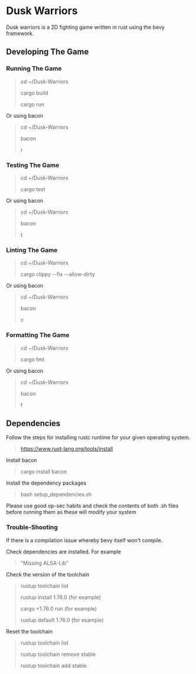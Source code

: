 # Dusk Warriors

Dusk warriors is a 2D fighting game written in rust using the bevy framework.

## Developing The Game

### Running The Game

> cd ~/Dusk-Warriors
>
> cargo build
>
> cargo run

Or using bacon

> cd ~/Dusk-Warriors
>
> bacon
>
> r

### Testing The Game

> cd ~/Dusk-Warriors
>
> cargo test

Or using bacon

> cd ~/Dusk-Warriors
>
> bacon
>
> t

### Linting The Game

> cd ~/Dusk-Warriors
>
> cargo clippy --fix --allow-dirty

Or using bacon

> cd ~/Dusk-Warriors
>
> bacon
>
> c

### Formatting The Game

> cd ~/Dusk-Warriors
>
> cargo fmt

Or using bacon

> cd ~/Dusk-Warriors
>
> bacon
>
> f

## Dependencies

Follow the steps for installing rustc runtime for your given operating system.

> <https://www.rust-lang.org/tools/install>

Install bacon

> cargo install bacon

Install the dependency packages

> bash setup_dependencies.sh

Please use good op-sec habits and check the contents of both .sh files before running them as these will modify your system

### Trouble-Shooting

If there is a compilation issue whereby bevy itself won't compile.

Check dependencies are installed. For example

> "Missing ALSA-Lib"

Check the version of the toolchain

> rustup toolchain list
>
> rustup install 1.76.0 (for example)
>
> cargo +1.76.0 run (for example)
>
> rustup default 1.76.0 (for example)

Reset the toolchain

> rustup toolchain list
>
> rustup toolchain remove stable
>
> rustup toolchain add stable
